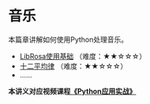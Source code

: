 # 音乐

本篇章讲解如何使用Python处理音乐。

- [LibRosa使用基础](1.LibRosa使用基础.ipynb) （难度：★★☆☆☆）
- [十二平均律](2.十二平均律.ipynb) （难度：★★☆☆☆）
- ......

**本讲义对应视频课程[《Python应用实战》](https://study.163.com/course/courseMain.htm?courseId=1209533804&share=2&shareId=400000000624093)**